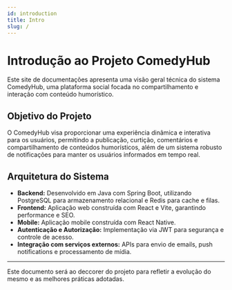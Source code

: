 ```yaml
---
id: introduction
title: Intro
slug: /
---
```


# Introdução ao Projeto ComedyHub

Este site de documentações apresenta uma visão geral técnica do sistema ComedyHub, uma plataforma social focada no compartilhamento e interação com conteúdo humorístico.

## Objetivo do Projeto

O ComedyHub visa proporcionar uma experiência dinâmica e interativa para os usuários, permitindo a publicação, curtição, comentários e compartilhamento de conteúdos humorísticos, além de um sistema robusto de notificações para manter os usuários informados em tempo real.

## Arquitetura do Sistema

- **Backend:** Desenvolvido em Java com Spring Boot, utilizando PostgreSQL para armazenamento relacional e Redis para cache e filas.
- **Frontend:** Aplicação web construída com React e Vite, garantindo performance e SEO.
- **Mobile:** Aplicação mobile construída com React Native.
- **Autenticação e Autorização:** Implementação via JWT para segurança e controle de acesso.
- **Integração com serviços externos:** APIs para envio de emails, push notifications e processamento de mídia.

<!-- ## Como contribuir

- Consulte as [Diretrizes de Contribuição](./contributing.md) para boas práticas.
- Use os padrões definidos para código, testes e documentação.
- Reporte bugs e solicite features através do sistema de issues. -->

---

Este documento será ao deccorer do projeto para refletir a evolução do mesmo e as melhores práticas adotadas.

